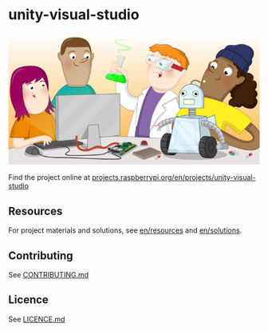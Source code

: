 # unity-visual-studio

![unity-visual-studio](banner.png)

Find the project online at [projects.raspberrypi.org/en/projects/unity-visual-studio](https://projects.raspberrypi.org/en/projects/unity-visual-studio)

## Resources
For project materials and solutions, see [en/resources](https://github.com/raspberrypilearning/unity-visual-studio/tree/master/en/resources) and [en/solutions](https://github.com/raspberrypilearning/unity-visual-studio/tree/master/en/solutions).

## Contributing
See [CONTRIBUTING.md](CONTRIBUTING.md)

## Licence
 See [LICENCE.md](LICENCE.md)